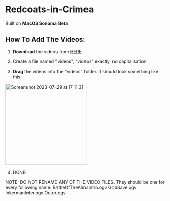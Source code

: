 # Redcoats-in-Crimea

Built on **MacOS Sonoma Beta**

## How To Add The Videos:
1. **Download** the videos from [HERE](https://drive.google.com/drive/folders/1A-wKKjpPAYgLB5CDzJt6u42C_ve-d_My?usp=drive_link)

2. Create a file named "videos", "videos" exactly, no capitalisation

3. **Drag** the videos into the "videos" folder. It should look something like this:
  <img width="256" alt="Screenshot 2023-07-29 at 17 11 31" src="https://github.com/TheCodingRedcoat/Redcoats-in-Crimea/assets/90946276/281f8175-366d-4261-a29c-8485fe2b000b">

4. DONE!

NOTE: DO NOT RENAME ANY OF THE VIDEO FILES. They should be one for every following name:
  BattleOfTheAlmaIntro.ogv
  GodSave.ogv
  InkermanInter.ogv
  Outro.ogv
